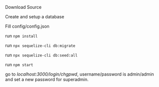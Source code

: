 Download Source

Create and setup a database

Fill config/config.json

run ``npm install``

run ``npx sequelize-cli db:migrate``

run ``npx sequelize-cli db:seed:all``

run ``npm start``

go to _localhost:3000/login/chgpwd_, username/password is admin/admin and set a new password for superadmin.
